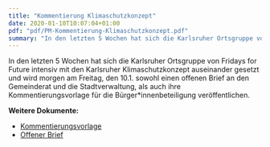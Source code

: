 ```yaml
---
title: "Kommentierung Klimaschutzkonzept"
date: 2020-01-10T10:07:04+01:00
pdf: "pdf/PM-Kommentierung-Klimaschutzkonzept.pdf"
summary: "In den letzten 5 Wochen hat sich die Karlsruher Ortsgruppe von Fridays for Future intensiv mit den Karlsruher Klimaschutzkonzept auseinander gesetzt und wird morgen am Freitag, den 10.1. sowohl einen offenen Brief an den Gemeinderat und die Stadtverwaltung, als auch ihre Kommentierungsvorlage für die Bürger*innenbeteiligung veröffentlichen."
---
```

In den letzten 5 Wochen hat sich die Karlsruher Ortsgruppe von Fridays for Future intensiv mit den Karlsruher Klimaschutzkonzept auseinander gesetzt und wird morgen am Freitag, den 10.1. sowohl einen offenen Brief an den Gemeinderat und die Stadtverwaltung, als auch ihre Kommentierungsvorlage für die Bürger*innenbeteiligung veröffentlichen.

**Weitere Dokumente:**

- [Kommentierungsvorlage](/Kommentierung.pdf)
- [Offener Brief](/Kommentierung-brief.pdf)
